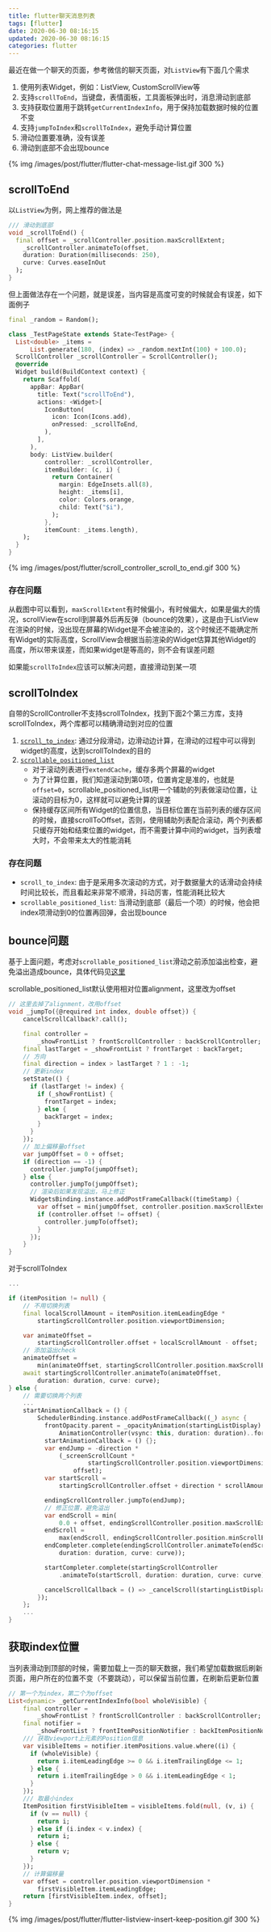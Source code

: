 ```yaml
---
title: flutter聊天消息列表
tags: [flutter]
date: 2020-06-30 08:16:15
updated: 2020-06-30 08:16:15
categories: flutter
---
```


最近在做一个聊天的页面，参考微信的聊天页面，对`ListView`有下面几个需求

1. 使用列表Widget，例如：ListView, CustomScrollView等
2. 支持`scrollToEnd`，当键盘，表情面板，工具面板弹出时，消息滑动到底部
3. 支持获取位置用于跳转`getCurrentIndexInfo`，用于保持加载数据时候的位置不变
4. 支持`jumpToIndex`和`scrollToIndex`，避免手动计算位置
5. 滑动位置要准确，没有误差
6. 滑动到底部不会出现bounce

<!-- more -->

{% img /images/post/flutter/flutter-chat-message-list.gif 300 %}

## scrollToEnd

以`ListView`为例，网上推荐的做法是

```dart
/// 滑动到底部
void _scrollToEnd() {
  final offset = _scrollController.position.maxScrollExtent;
    _scrollController.animateTo(offset,
    duration: Duration(milliseconds: 250),
    curve: Curves.easeInOut
  );
}
```

但上面做法存在一个问题，就是误差，当内容是高度可变的时候就会有误差，如下面例子

```dart
final _random = Random();

class _TestPageState extends State<TestPage> {
  List<double> _items =
      List.generate(180, (index) => _random.nextInt(100) + 100.0);
  ScrollController _scrollController = ScrollController();
  @override
  Widget build(BuildContext context) {
    return Scaffold(
      appBar: AppBar(
        title: Text("scrollToEnd"),
        actions: <Widget>[
          IconButton(
            icon: Icon(Icons.add),
            onPressed: _scrollToEnd,
          ),
        ],
      ),
      body: ListView.builder(
          controller: _scrollController,
          itemBuilder: (c, i) {
            return Container(
              margin: EdgeInsets.all(8),
              height: _items[i],
              color: Colors.orange,
              child: Text("$i"),
            );
          },
          itemCount: _items.length),
    );
  }
}
```

{% img /images/post/flutter/scroll_controller_scroll_to_end.gif 300 %}

### 存在问题

从截图中可以看到，`maxScrollExtent`有时候偏小，有时候偏大，如果是偏大的情况，scrollView在scroll到屏幕外后再反弹（bounce的效果），这是由于ListView在渲染的时候，没出现在屏幕的Widget是不会被渲染的，这个时候还不能确定所有Widget的实际高度，ScrollView会根据当前渲染的Widget估算其他Widget的高度，所以带来误差，而如果widget是等高的，则不会有误差问题

如果能`scrollToIndex`应该可以解决问题，直接滑动到某一项

## scrollToIndex

自带的ScrollController不支持scrollToIndex，找到下面2个第三方库，支持scrollToIndex，两个库都可以精确滑动到对应的位置

1. [`scroll_to_index`](https://pub.dev/packages/scroll_to_index): 通过分段滑动，边滑动边计算，在滑动的过程中可以得到widget的高度，达到scrollToIndex的目的
2. [`scrollable_positioned_list`](https://pub.dev/packages/scrollable_positioned_list)
   * 对于滚动列表进行`extendCache`，缓存多两个屏幕的widget
   * 为了计算位置，我们知道滚动到第0项，位置肯定是准的，也就是`offset=0`，scrollable_positioned_list用一个辅助的列表做滚动位置，让滚动的目标为0，这样就可以避免计算的误差
   * 保持缓存区间所有Widget的位置信息，当目标位置在当前列表的缓存区间的时候，直接scrollToOffset，否则，使用辅助列表配合滚动，两个列表都只缓存开始和结束位置的widget，而不需要计算中间的widget，当列表增大时，不会带来太大的性能消耗

### 存在问题

* `scroll_to_index`: 由于是采用多次滚动的方式，对于数据量大的话滑动会持续时间比较长，而且看起来非常不顺滑，抖动厉害，性能消耗比较大
* `scrollable_positioned_list`: 当滑动到底部（最后一个项）的时候，他会把index项滑动到0的位置再回弹，会出现bounce

## bounce问题

基于上面问题，考虑对`scrollable_positioned_list`滑动之前添加溢出检查，避免溢出造成bounce，具体代码见[这里](https://github.com/zhengbomo/flutter.widgets/tree/master/packages/scrollable_positioned_list)

scrollable_positioned_list默认使用相对位置alignment，这里改为offset

```dart
// 这里去掉了alignment，改用offset
void _jumpTo({@required int index, double offset}) {
    cancelScrollCallback?.call();

    final controller =
        _showFrontList ? frontScrollController : backScrollController;
    final lastTarget = _showFrontList ? frontTarget : backTarget;
    // 方向
    final direction = index > lastTarget ? 1 : -1;
    // 更新index
    setState(() {
      if (lastTarget != index) {
        if (_showFrontList) {
          frontTarget = index;
        } else {
          backTarget = index;
        }
      }
    });
    // 加上偏移量offset
    var jumpOffset = 0 + offset;
    if (direction == -1) {
      controller.jumpTo(jumpOffset);
    } else {
      controller.jumpTo(jumpOffset);
      // 渲染后如果发现溢出，马上修正
      WidgetsBinding.instance.addPostFrameCallback((timeStamp) {
        var offset = min(jumpOffset, controller.position.maxScrollExtent);
        if (controller.offset != offset) {
          controller.jumpTo(offset);
        }
      });
    }
}
```

对于scrollToIndex

```dart
...

if (itemPosition != null) {
    // 不用切换列表
    final localScrollAmount = itemPosition.itemLeadingEdge *
        startingScrollController.position.viewportDimension;

    var animateOffset =
        startingScrollController.offset + localScrollAmount - offset;
    // 添加溢出check
    animateOffset =
        min(animateOffset, startingScrollController.position.maxScrollExtent);
    await startingScrollController.animateTo(animateOffset,
        duration: duration, curve: curve);
} else {
    // 需要切换两个列表
    ...
    startAnimationCallback = () {
        SchedulerBinding.instance.addPostFrameCallback((_) async {
          frontOpacity.parent = _opacityAnimation(startingListDisplay).animate(
              AnimationController(vsync: this, duration: duration)..forward());
          startAnimationCallback = () {};
          var endJump = -direction *
              (_screenScrollCount *
                      startingScrollController.position.viewportDimension -
                  offset);
          var startScroll =
              startingScrollController.offset + direction * scrollAmount;

          endingScrollController.jumpTo(endJump);
          // 修正位置，避免溢出
          var endScroll = min(
              0.0 + offset, endingScrollController.position.maxScrollExtent);
          endScroll =
              max(endScroll, endingScrollController.position.minScrollExtent);
          endCompleter.complete(endingScrollController.animateTo(endScroll,
              duration: duration, curve: curve));

          startCompleter.complete(startingScrollController
              .animateTo(startScroll, duration: duration, curve: curve));

          cancelScrollCallback = () => _cancelScroll(startingListDisplay);
        });
    };
    ...
}
```

## 获取index位置

当列表滑动到顶部的时候，需要加载上一页的聊天数据，我们希望加载数据后刷新页面，用户所在的位置不变（不要跳动），可以保留当前位置，在刷新后更新位置

```dart
// 第一个为index，第二个为offset
List<dynamic> _getCurrentIndexInfo(bool wholeVisible) {
    final controller =
        _showFrontList ? frontScrollController : backScrollController;
    final notifier =
        _showFrontList ? frontItemPositionNotifier : backItemPositionNotifier;
    /// 获取viewport上元素的Position信息
    var visibleItems = notifier.itemPositions.value.where((i) {
      if (wholeVisible) {
        return i.itemLeadingEdge >= 0 && i.itemTrailingEdge <= 1;
      } else {
        return i.itemTrailingEdge > 0 && i.itemLeadingEdge < 1;
      }
    });
    /// 取最小index
    ItemPosition firstVisibleItem = visibleItems.fold(null, (v, i) {
      if (v == null) {
        return i;
      } else if (i.index < v.index) {
        return i;
      } else {
        return v;
      }
    });
    // 计算偏移量
    var offset = controller.position.viewportDimension *
        firstVisibleItem.itemLeadingEdge;
    return [firstVisibleItem.index, offset];
}
```

{% img /images/post/flutter/flutter-listview-insert-keep-position.gif 300 %}
